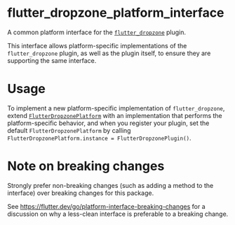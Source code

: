 # flutter_dropzone_platform_interface

A common platform interface for the [`flutter_dropzone`][1] plugin.

This interface allows platform-specific implementations of the `flutter_dropzone`
plugin, as well as the plugin itself, to ensure they are supporting the
same interface.

# Usage

To implement a new platform-specific implementation of `flutter_dropzone`, extend
[`FlutterDropzonePlatform`][2] with an implementation that performs the
platform-specific behavior, and when you register your plugin, set the default
`FlutterDropzonePlatform` by calling
`FlutterDropzonePlatform.instance = FlutterDropzonePlugin()`.

# Note on breaking changes

Strongly prefer non-breaking changes (such as adding a method to the interface)
over breaking changes for this package.

See https://flutter.dev/go/platform-interface-breaking-changes for a discussion
on why a less-clean interface is preferable to a breaking change.

[1]: ../flutter_dropzone
[2]: lib/flutter_dropzone_platform_interface.dart
